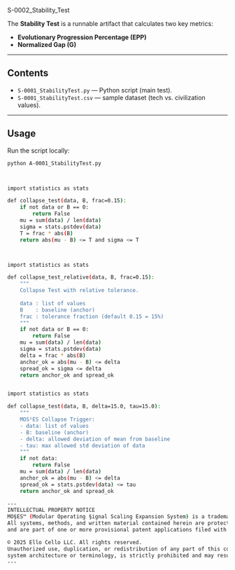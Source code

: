 S-0002_Stability_Test

The **Stability Test** is a runnable artifact that calculates two key metrics:  
- **Evolutionary Progression Percentage (EPP)**  
- **Normalized Gap (G)**  

---

## Contents
- `S-0001_StabilityTest.py` — Python script (main test).  
- `S-0001_StabilityTest.csv` — sample dataset (tech vs. civilization values).  

---

## Usage
Run the script locally:

```bash
python A-0001_StabilityTest.py



import statistics as stats

def collapse_test(data, B, frac=0.15):
    if not data or B == 0:
        return False
    mu = sum(data) / len(data)
    sigma = stats.pstdev(data)
    T = frac * abs(B)
    return abs(mu - B) <= T and sigma <= T



import statistics as stats

def collapse_test_relative(data, B, frac=0.15):
    """
    Collapse Test with relative tolerance.
    
    data : list of values
    B    : baseline (anchor)
    frac : tolerance fraction (default 0.15 = 15%)
    """
    if not data or B == 0:
        return False
    mu = sum(data) / len(data)
    sigma = stats.pstdev(data)
    delta = frac * abs(B)
    anchor_ok = abs(mu - B) <= delta
    spread_ok = sigma <= delta
    return anchor_ok and spread_ok


import statistics as stats

def collapse_test(data, B, delta=15.0, tau=15.0):
    """
    MOS²ES Collapse Trigger:
    - data: list of values
    - B: baseline (anchor)
    - delta: allowed deviation of mean from baseline
    - tau: max allowed std deviation of data
    """
    if not data:
        return False
    mu = sum(data) / len(data)
    anchor_ok = abs(mu - B) <= delta
    spread_ok = stats.pstdev(data) <= tau
    return anchor_ok and spread_ok

---
INTELLECTUAL PROPERTY NOTICE
MO§ES™ (Modular Operating §ignal Scaling Expansion System) is a trademark of Ello Cello LLC. 
All systems, methods, and written material contained herein are protected under applicable copyright law 
and are part of one or more provisional patent applications filed with the United States Patent and Trademark Office (USPTO).

© 2025 Ello Cello LLC. All rights reserved. 
Unauthorized use, duplication, or redistribution of any part of this communication, including proprietary 
system architecture or terminology, is strictly prohibited and may result in legal action.
---